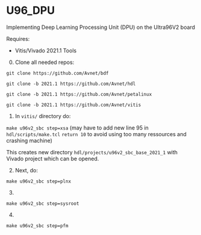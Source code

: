 # U96_DPU
Implementing Deep Learning Processing Unit (DPU) on the Ultra96V2 board

Requires:
- Vitis/Vivado 2021.1 Tools

0. Clone all needed repos:

  ``git clone https://github.com/Avnet/bdf``
  
  ``git clone -b 2021.1 https://github.com/Avnet/hdl``
  
  ``git clone -b 2021.1 https://github.com/Avnet/petalinux``
  
  ``git clone -b 2021.1 https://github.com/Avnet/vitis``
  
1. In ``vitis/`` directory do:

  ``make u96v2_sbc step=xsa`` (may have to add new line 95 in ``hdl/scripts/make.tcl`` ``return 10`` to avoid using too many ressources and crashing machine)
  
  This creates new directory ``hdl/projects/u96v2_sbc_base_2021_1`` with Vivado project which can be opened.
  
2. Next, do:
  
  ``make u96v2_sbc step=plnx``
  
3.
  
  ``make u96v2_sbc step=sysroot``
  
4.
  
  ``make u96v2_sbc step=pfm``
  

